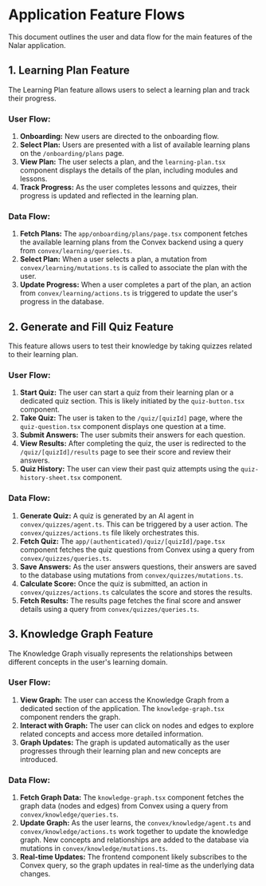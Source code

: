 # Application Feature Flows

This document outlines the user and data flow for the main features of the Nalar application.

## 1. Learning Plan Feature

The Learning Plan feature allows users to select a learning plan and track their progress.

### User Flow:
1.  **Onboarding:** New users are directed to the onboarding flow.
2.  **Select Plan:** Users are presented with a list of available learning plans on the `/onboarding/plans` page.
3.  **View Plan:** The user selects a plan, and the `learning-plan.tsx` component displays the details of the plan, including modules and lessons.
4.  **Track Progress:** As the user completes lessons and quizzes, their progress is updated and reflected in the learning plan.

### Data Flow:
1.  **Fetch Plans:** The `app/onboarding/plans/page.tsx` component fetches the available learning plans from the Convex backend using a query from `convex/learning/queries.ts`.
2.  **Select Plan:** When a user selects a plan, a mutation from `convex/learning/mutations.ts` is called to associate the plan with the user.
3.  **Update Progress:** When a user completes a part of the plan, an action from `convex/learning/actions.ts` is triggered to update the user's progress in the database.

## 2. Generate and Fill Quiz Feature

This feature allows users to test their knowledge by taking quizzes related to their learning plan.

### User Flow:
1.  **Start Quiz:** The user can start a quiz from their learning plan or a dedicated quiz section. This is likely initiated by the `quiz-button.tsx` component.
2.  **Take Quiz:** The user is taken to the `/quiz/[quizId]` page, where the `quiz-question.tsx` component displays one question at a time.
3.  **Submit Answers:** The user submits their answers for each question.
4.  **View Results:** After completing the quiz, the user is redirected to the `/quiz/[quizId]/results` page to see their score and review their answers.
5.  **Quiz History:** The user can view their past quiz attempts using the `quiz-history-sheet.tsx` component.

### Data Flow:
1.  **Generate Quiz:** A quiz is generated by an AI agent in `convex/quizzes/agent.ts`. This can be triggered by a user action. The `convex/quizzes/actions.ts` file likely orchestrates this.
2.  **Fetch Quiz:** The `app/(authenticated)/quiz/[quizId]/page.tsx` component fetches the quiz questions from Convex using a query from `convex/quizzes/queries.ts`.
3.  **Save Answers:** As the user answers questions, their answers are saved to the database using mutations from `convex/quizzes/mutations.ts`.
4.  **Calculate Score:** Once the quiz is submitted, an action in `convex/quizzes/actions.ts` calculates the score and stores the results.
5.  **Fetch Results:** The results page fetches the final score and answer details using a query from `convex/quizzes/queries.ts`.

## 3. Knowledge Graph Feature

The Knowledge Graph visually represents the relationships between different concepts in the user's learning domain.

### User Flow:
1.  **View Graph:** The user can access the Knowledge Graph from a dedicated section of the application. The `knowledge-graph.tsx` component renders the graph.
2.  **Interact with Graph:** The user can click on nodes and edges to explore related concepts and access more detailed information.
3.  **Graph Updates:** The graph is updated automatically as the user progresses through their learning plan and new concepts are introduced.

### Data Flow:
1.  **Fetch Graph Data:** The `knowledge-graph.tsx` component fetches the graph data (nodes and edges) from Convex using a query from `convex/knowledge/queries.ts`.
2.  **Update Graph:** As the user learns, the `convex/knowledge/agent.ts` and `convex/knowledge/actions.ts` work together to update the knowledge graph. New concepts and relationships are added to the database via mutations in `convex/knowledge/mutations.ts`.
3.  **Real-time Updates:** The frontend component likely subscribes to the Convex query, so the graph updates in real-time as the underlying data changes.
